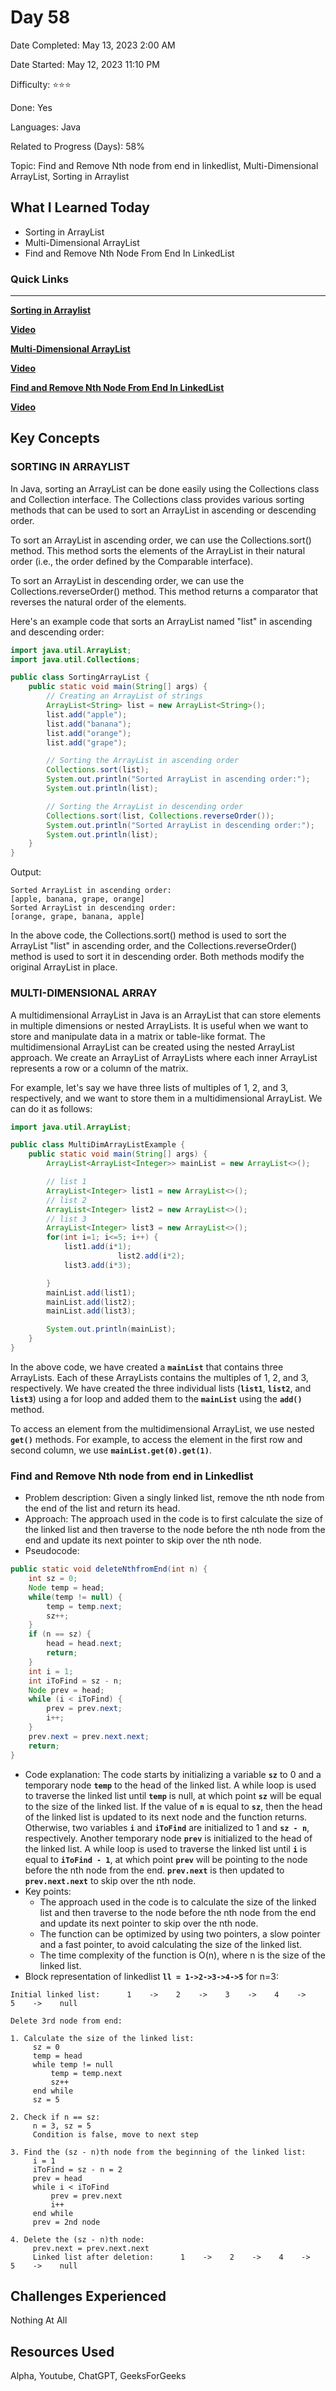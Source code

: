# Day 58

Date Completed: May 13, 2023 2:00 AM

Date Started: May 12, 2023 11:10 PM

Difficulty: ⭐⭐⭐

Done: Yes

Languages: Java

Related to Progress (Days): 58%

Topic: Find and Remove Nth node from end in linkedlist, Multi-Dimensional ArrayList, Sorting in Arraylist

## What I Learned Today

- Sorting in ArrayList
- Multi-Dimensional ArrayList
- Find and Remove Nth Node From End In LinkedList

### Quick Links

---

[**Sorting in Arraylist**](https://www.geeksforgeeks.org/how-to-sort-an-arraylist-in-ascending-order-in-java/)

[**Video**](https://youtu.be/liFyhzZl9uw)

[**Multi-Dimensional ArrayList**](https://www.geeksforgeeks.org/multidimensional-collections-in-java/)

**[Video](https://youtu.be/CfqjAKN-AwI)**

[**Find and Remove Nth Node From End In LinkedList**](https://www.geeksforgeeks.org/delete-nth-node-from-the-end-of-the-given-linked-list/)

[**Video**](https://youtu.be/Lhu3MsXZy-Q)

## Key Concepts

### SORTING IN ARRAYLIST

In Java, sorting an ArrayList can be done easily using the Collections class and Collection interface. The Collections class provides various sorting methods that can be used to sort an ArrayList in ascending or descending order.

To sort an ArrayList in ascending order, we can use the Collections.sort() method. This method sorts the elements of the ArrayList in their natural order (i.e., the order defined by the Comparable interface).

To sort an ArrayList in descending order, we can use the Collections.reverseOrder() method. This method returns a comparator that reverses the natural order of the elements.

Here's an example code that sorts an ArrayList named "list" in ascending and descending order:

```java
import java.util.ArrayList;
import java.util.Collections;

public class SortingArrayList {
    public static void main(String[] args) {
        // Creating an ArrayList of strings
        ArrayList<String> list = new ArrayList<String>();
        list.add("apple");
        list.add("banana");
        list.add("orange");
        list.add("grape");

        // Sorting the ArrayList in ascending order
        Collections.sort(list);
        System.out.println("Sorted ArrayList in ascending order:");
        System.out.println(list);

        // Sorting the ArrayList in descending order
        Collections.sort(list, Collections.reverseOrder());
        System.out.println("Sorted ArrayList in descending order:");
        System.out.println(list);
    }
}
```

Output:

```
Sorted ArrayList in ascending order:
[apple, banana, grape, orange]
Sorted ArrayList in descending order:
[orange, grape, banana, apple]
```

In the above code, the Collections.sort() method is used to sort the ArrayList "list" in ascending order, and the Collections.reverseOrder() method is used to sort it in descending order. Both methods modify the original ArrayList in place.

### MULTI-DIMENSIONAL ARRAY

A multidimensional ArrayList in Java is an ArrayList that can store elements in multiple dimensions or nested ArrayLists. It is useful when we want to store and manipulate data in a matrix or table-like format. The multidimensional ArrayList can be created using the nested ArrayList approach. We create an ArrayList of ArrayLists where each inner ArrayList represents a row or a column of the matrix.

For example, let's say we have three lists of multiples of 1, 2, and 3, respectively, and we want to store them in a multidimensional ArrayList. We can do it as follows:

```java
import java.util.ArrayList;

public class MultiDimArrayListExample {
    public static void main(String[] args) {
        ArrayList<ArrayList<Integer>> mainList = new ArrayList<>();

        // list 1
        ArrayList<Integer> list1 = new ArrayList<>();
        // list 2
        ArrayList<Integer> list2 = new ArrayList<>();
        // list 3
        ArrayList<Integer> list3 = new ArrayList<>();
        for(int i=1; i<=5; i++) {
            list1.add(i*1);
						list2.add(i*2);
            list3.add(i*3);

        }
        mainList.add(list1);
        mainList.add(list2);
        mainList.add(list3);

        System.out.println(mainList);
    }
}
```

In the above code, we have created a **`mainList`** that contains three ArrayLists. Each of these ArrayLists contains the multiples of 1, 2, and 3, respectively. We have created the three individual lists (**`list1`**, **`list2`**, and **`list3`**) using a for loop and added them to the **`mainList`** using the **`add()`** method.

To access an element from the multidimensional ArrayList, we use nested **`get()`** methods. For example, to access the element in the first row and second column, we use **`mainList.get(0).get(1)`**.

### Find and Remove Nth node from end in Linkedlist

- Problem description: Given a singly linked list, remove the nth node from the end of the list and return its head.
- Approach: The approach used in the code is to first calculate the size of the linked list and then traverse to the node before the nth node from the end and update its next pointer to skip over the nth node.
- Pseudocode:

```java
public static void deleteNthfromEnd(int n) {
    int sz = 0;
    Node temp = head;
    while(temp != null) {
        temp = temp.next;
        sz++;
    }
    if (n == sz) {
        head = head.next;
        return;
    }
    int i = 1;
    int iToFind = sz - n;
    Node prev = head;
    while (i < iToFind) {
        prev = prev.next;
        i++;
    }
    prev.next = prev.next.next;
    return;
}
```

- Code explanation: The code starts by initializing a variable **`sz`** to 0 and a temporary node **`temp`** to the head of the linked list. A while loop is used to traverse the linked list until **`temp`** is null, at which point **`sz`** will be equal to the size of the linked list. If the value of **`n`** is equal to **`sz`**, then the head of the linked list is updated to its next node and the function returns. Otherwise, two variables **`i`** and **`iToFind`** are initialized to 1 and **`sz - n`**, respectively. Another temporary node **`prev`** is initialized to the head of the linked list. A while loop is used to traverse the linked list until **`i`** is equal to **`iToFind - 1`**, at which point **`prev`** will be pointing to the node before the nth node from the end. **`prev.next`** is then updated to **`prev.next.next`** to skip over the nth node.
- Key points:
    - The approach used in the code is to calculate the size of the linked list and then traverse to the node before the nth node from the end and update its next pointer to skip over the nth node.
    - The function can be optimized by using two pointers, a slow pointer and a fast pointer, to avoid calculating the size of the linked list.
    - The time complexity of the function is O(n), where n is the size of the linked list.
- Block representation of linkedlist **`ll = 1->2->3->4->5`** for n=3:

```
Initial linked list:      1    ->    2    ->    3    ->    4    ->    5    ->    null

Delete 3rd node from end:

1. Calculate the size of the linked list:
     sz = 0
     temp = head
     while temp != null
         temp = temp.next
         sz++
     end while
     sz = 5

2. Check if n == sz:
     n = 3, sz = 5
     Condition is false, move to next step

3. Find the (sz - n)th node from the beginning of the linked list:
     i = 1
     iToFind = sz - n = 2
     prev = head
     while i < iToFind
         prev = prev.next
         i++
     end while
     prev = 2nd node

4. Delete the (sz - n)th node:
     prev.next = prev.next.next
     Linked list after deletion:      1    ->    2    ->    4    ->    5    ->    null
```

## Challenges Experienced

Nothing At All

## Resources Used

Alpha, Youtube, ChatGPT, GeeksForGeeks
